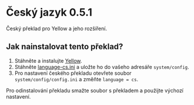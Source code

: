 Český jazyk 0.5.1
=================
Český překlad pro Yellow a jeho rozšíření.

Jak nainstalovat tento překlad?
-------------------------------
1. Stáhněte a instalujte [Yellow](https://github.com/datenstrom/yellow/).  
2. Stáhněte [language-cs.ini](language-cs.ini?raw=true) a uložte ho do vašeho adresáře `system/config`.  
3. Pro nastavení českého překladu otevřete soubor `system/config/config.ini` a změňte `language = cs`.

Pro odinstalování překladu smažte soubor s překladem a použijte výchozí nastavení.
